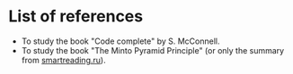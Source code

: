 # List of references

* To study the book "Code complete" by S. McConnell.
* To study the book "The Minto Pyramid Principle" (or only the summary from [smartreading.ru](https://smartreading.ru)).
